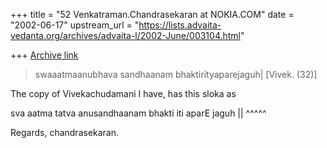 +++
title = "52 Venkatraman.Chandrasekaran at NOKIA.COM"
date = "2002-06-17"
upstream_url = "https://lists.advaita-vedanta.org/archives/advaita-l/2002-June/003104.html"

+++
[Archive link](https://lists.advaita-vedanta.org/archives/advaita-l/2002-June/003104.html)

> 
> swaaatmaanubhava sandhaanam bhaktirityaparejaguh|
> [Vivek. (32)]
> 

The copy of Vivekachudamani I have, has this sloka as

sva aatma tatva anusandhaanam bhakti iti aparE jaguh ||
                ^^^^^

Regards,
chandrasekaran.

